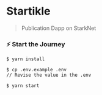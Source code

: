# Startikle 
> Publication Dapp on StarkNet

### ⚡ Start the Journey

```
$ yarn install

$ cp .env.example .env
// Revise the value in the .env

$ yarn start
```